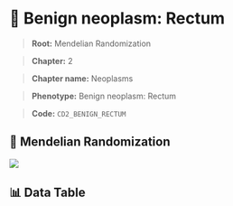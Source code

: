 # 🧪 Benign neoplasm: Rectum

> **Root:** Mendelian Randomization

> **Chapter:** 2  

> **Chapter name:** Neoplasms

> **Phenotype:** Benign neoplasm: Rectum  

> **Code:** `CD2_BENIGN_RECTUM`

## 🧬 Mendelian Randomization  

<img src="/MR/Figures/Forward/CD2_BENIGN_RECTUM.png"/>

## 📊 Data Table

<CsvTableMRF src="/public/MR/Data/Forward/CD2_BENIGN_RECTUM.csv"/>
